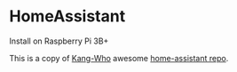 # HomeAssistant
Install on Raspberry Pi 3B+


This is a copy of [Kang-Who](https://github.com/Kanga-Who) awesome [home-assistant repo](https://github.com/Kanga-Who/home-assistant).
